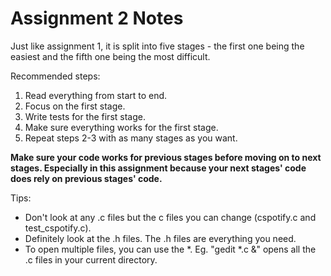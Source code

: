 # Assignment 2 Notes

Just like assignment 1, it is split into five stages - the first one being the easiest and the fifth one being the most difficult.

Recommended steps:
1. Read everything from start to end.
2. Focus on the first stage.
3. Write tests for the first stage.
4. Make sure everything works for the first stage.
5. Repeat steps 2-3 with as many stages as you want.

**Make sure your code works for previous stages before moving on to next stages. Especially in this assignment because your next stages' code does rely on previous stages' code.**

Tips:
- Don't look at any .c files but the c files you can change (cspotify.c and test_cspotify.c).
- Definitely look at the .h files. The .h files are everything you need.
- To open multiple files, you can use the *. Eg. "gedit *.c &" opens all the .c files in your current directory.
